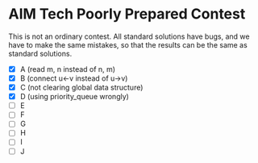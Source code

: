 # AIM Tech Poorly Prepared Contest

This is not an ordinary contest. All standard solutions have bugs, and we have to make the same mistakes, so that the results can be the same as standard solutions.

- [x] A (read m, n instead of n, m)
- [x] B (connect u<-v instead of u->v)
- [x] C (not clearing global data structure)
- [x] D (using priority_queue wrongly)
- [ ] E
- [ ] F
- [ ] G
- [ ] H
- [ ] I
- [ ] J